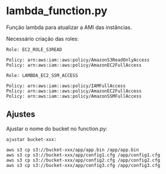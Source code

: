 # lambda_function.py

Função lambda para atualizar a AMI das instâncias.

Necessário criação das roles:

```
Role: EC2_ROLE_S3READ

Policy: arn:aws:iam::aws:policy/AmazonS3ReadOnlyAccess
Policy: arn:aws:iam::aws:policy/AmazonEC2FullAccess
```

```
Role: LAMBDA_EC2_SSM_ACCESS

Policy: arn:aws:iam::aws:policy/IAMFullAccess
Policy: arn:aws:iam::aws:policy/AmazonEC2FullAccess
Policy: arn:aws:iam::aws:policy/AmazonSSMFullAccess
```

## Ajustes

Ajustar o nome do bucket no function.py:

```
ajustar bucket-xxx:

aws s3 cp s3://bucket-xxx/app/app.bin /app/app.bin
aws s3 cp s3://bucket-xxx/app/config1.cfg /app/config1.cfg
aws s3 cp s3://bucket-xxx/app/config2.cfg /app/config2.cfg
aws s3 cp s3://bucket-xxx/app/config3.cfg /app/config3.cfg
```
